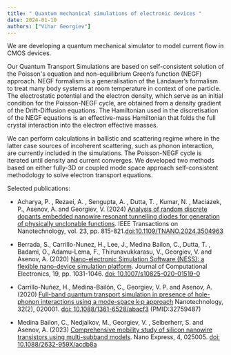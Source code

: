 ```yaml
---
title: " Quantum mechanical simulations of electronic devices "
date: 2024-01-10
authors: ["Vihar Georgiev"]
---
```


We are developing a quantum mechanical simulator to model current flow in CMOS devices.


<!--more-->

Our Quantum Transport Simulations  are based on self-consistent solution of the Poisson's equation and non-equilibrium Green’s function (NEGF) approach. NEGF formalism is a generalisation of the Landauer’s formalism to treat many body systems at room temperature in context of one particle. The electrostatic potential and the electron density, which serve as an initial condition for the Poisson-NEGF cycle, are obtained from a density gradient of the Drift-Diffusion equations. The Hamiltonian used in the discretisation of the NEGF equations is an effective-mass Hamiltonian that folds the full crystal interaction into the electron effective masses. 

We can perform calculations in ballistic and scattering regime where in the latter case sources of incoherent scattering, such as phonon interaction, are currently included in the simulations. The Poisson-NEGF cycle is iterated until density and current converges. We developed two methods based on either fully-3D or coupled mode space approach self-consistent methodology to solve electron transport equations. 

Selected publications:
- Acharya, P. , Rezaei, A. , Sengupta, A. , Dutta, T. , Kumar, N. , Maciazek, P., Asenov, A.  and Georgiev, V.  (2024) [Analysis of random discrete dopants embedded nanowire resonant tunnelling diodes for generation of physically unclonable functions](https://eprints.gla.ac.uk/342047/). IEEE Transactions on Nanotechnology, vol. 23, pp. 815-821.[doi:10.1109/TNANO.2024.3504963](doi:10.1109/TNANO.2024.3504963)

- Berrada, S., Carrillo-Nunez, H., Lee, J., Medina Bailon, C., Dutta, T. , Badami, O., Adamu-Lema, F., Thirunavukkarasu, V., Georgiev, V. and Asenov, A. (2020) [Nano-electronic Simulation Software (NESS): a flexible nano-device simulation platform](https://eprints.gla.ac.uk/215701/). Journal of Computational Electronics, 19, pp. 1031-1046. [doi: 10.1007/s10825-020-01519-0](https://eprints.gla.ac.uk/215701/)

- Carrillo-Nuñez, H., Medina-Bailón, C., Georgiev, V. P.  and Asenov, A.  (2020) [Full-band quantum transport simulation in presence of hole-phonon interactions using a mode-space k·p approach](https://eprints.gla.ac.uk/226668/) Nanotechnology, 32(2), 020001. [doi: 10.1088/1361-6528/abacf3](https://eprints.gla.ac.uk/226668/) (PMID:32759487)

- Medina Bailon, C., Nedjalkov, M., Georgiev, V. , Selberherr, S. and Asenov, A.  (2023) [Comprehensive mobility study of silicon nanowire transistors using multi-subband models](https://eprints.gla.ac.uk/300245/). Nano Express, 4, 025005. [doi: 10.1088/2632-959X/acdb8a](https://eprints.gla.ac.uk/300245/)
